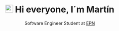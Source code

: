 <h1 align = "center">
  <img src="https://media.giphy.com/media/hvRJCLFzcasrR4ia7z/giphy.gif" width="25px">
  Hi everyone, I´m Martín 
</h1>

<p align="center">
    Software Engineer Student at <a href = "https://www.epn.edu.ec/">EPN</a>
</p>

